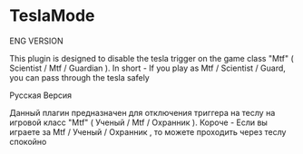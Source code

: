 # TeslaMode
ENG VERSION


This plugin is designed to disable the tesla trigger on the game class "Mtf" ( Scientist / Mtf / Guardian ).
In short - If you play as Mtf / Scientist / Guard, you can pass through the tesla safely


Русская Версия


Данный плагин предназначен для отключения триггера на теслу на игровой класс "Mtf" ( Ученый / Mtf / Охранник ).
Короче - Если вы играете за Mtf / Ученый / Охранник , то можете проходить через теслу спокойно
